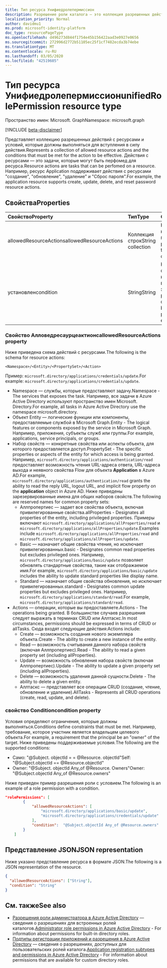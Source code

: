 ```yaml
---
title: Тип ресурса Унифиедролепермиссион
description: Разрешение роли каталога — это коллекция разрешенных действий и условий для ресурсов.
localization_priority: Normal
author: davidmu1
ms.prod: microsoft-identity-platform
doc_type: resourcePageType
ms.openlocfilehash: d496273d844f1754e45b156422aad3e0927e0656
ms.sourcegitcommit: 272996d2772b51105ec25f1cf7482ecda3b74ebe
ms.translationtype: MT
ms.contentlocale: ru-RU
ms.lasthandoff: 03/05/2020
ms.locfileid: "42519605"
---
```

# <a name="unifiedrolepermission-resource-type"></a><span data-ttu-id="088be-103">Тип ресурса Унифиедролепермиссион</span><span class="sxs-lookup"><span data-stu-id="088be-103">unifiedRolePermission resource type</span></span>

<span data-ttu-id="088be-104">Пространство имен: Microsoft. Graph</span><span class="sxs-lookup"><span data-stu-id="088be-104">Namespace: microsoft.graph</span></span>

[!INCLUDE [beta-disclaimer](../../includes/beta-disclaimer.md)]

<span data-ttu-id="088be-105">Представляет коллекцию разрешенных действий с ресурсами и условий, которые должны выполняться для вступления в силу действия.</span><span class="sxs-lookup"><span data-stu-id="088be-105">Represents a collection of allowed resource actions and the conditions that must be met for the action to be effective.</span></span> <span data-ttu-id="088be-106">Действия с ресурсами — это задачи, которые могут быть перфомед для ресурса.</span><span class="sxs-lookup"><span data-stu-id="088be-106">Resource actions are tasks that can be perfomed on a resource.</span></span> <span data-ttu-id="088be-107">Например, ресурс Application поддерживает действия с ресурсами "создание", "обновление", "удаление" и "Сброс пароля".</span><span class="sxs-lookup"><span data-stu-id="088be-107">For example, the application resource supports create, update, delete, and reset password resource actions.</span></span>

## <a name="properties"></a><span data-ttu-id="088be-108">Свойства</span><span class="sxs-lookup"><span data-stu-id="088be-108">Properties</span></span>

| <span data-ttu-id="088be-109">Свойство</span><span class="sxs-lookup"><span data-stu-id="088be-109">Property</span></span>     | <span data-ttu-id="088be-110">Тип</span><span class="sxs-lookup"><span data-stu-id="088be-110">Type</span></span>        | <span data-ttu-id="088be-111">Описание</span><span class="sxs-lookup"><span data-stu-id="088be-111">Description</span></span> |
|:-------------|:------------|:------------|
|<span data-ttu-id="088be-112">allowedResourceActions</span><span class="sxs-lookup"><span data-stu-id="088be-112">allowedResourceActions</span></span>|<span data-ttu-id="088be-113">Коллекция строк</span><span class="sxs-lookup"><span data-stu-id="088be-113">String collection</span></span>| <span data-ttu-id="088be-114">Набор задач, которые могут быть перфомед для ресурса.</span><span class="sxs-lookup"><span data-stu-id="088be-114">Set of tasks that can be perfomed on a resource.</span></span> |
|<span data-ttu-id="088be-115">установлен</span><span class="sxs-lookup"><span data-stu-id="088be-115">condition</span></span>|<span data-ttu-id="088be-116">String</span><span class="sxs-lookup"><span data-stu-id="088be-116">String</span></span>| <span data-ttu-id="088be-117">Необязательные ограничения, которые должны выполняться для эффективного разрешения.</span><span class="sxs-lookup"><span data-stu-id="088be-117">Optional constraints that must be met for the permission to be effective.</span></span> |

### <a name="allowedresourceactions-property"></a><span data-ttu-id="088be-118">Свойство Алловедресаурцеактионс</span><span class="sxs-lookup"><span data-stu-id="088be-118">allowedResourceActions property</span></span>

<span data-ttu-id="088be-119">Ниже приведена схема действий с ресурсами.</span><span class="sxs-lookup"><span data-stu-id="088be-119">The following is the schema for resource actions:</span></span> 

```
<Namespace>/<Entity>/<PropertySet>/<Action>  
```
<span data-ttu-id="088be-120">Пример: `microsoft.directory/applications/credentials/update`.</span><span class="sxs-lookup"><span data-stu-id="088be-120">For example: `microsoft.directory/applications/credentials/update`.</span></span>  

- <span data-ttu-id="088be-121">Namespace — службы, которые предоставляют задачу.</span><span class="sxs-lookup"><span data-stu-id="088be-121">Namespace - The services that exposes the task.</span></span> <span data-ttu-id="088be-122">Например, все задачи в Azure Active Directory используют пространство имен Microsoft. Directory.</span><span class="sxs-lookup"><span data-stu-id="088be-122">For example, all tasks in Azure Active Directory use the namespace microsoft.directory.</span></span>  
- <span data-ttu-id="088be-123">Объект Entity — логические функции или компоненты, предоставляемые службой в Microsoft Graph.</span><span class="sxs-lookup"><span data-stu-id="088be-123">Entity - The logical features or components exposed by the service in Microsoft Graph.</span></span> <span data-ttu-id="088be-124">Например, приложения, субъекты служб или группы.</span><span class="sxs-lookup"><span data-stu-id="088be-124">For example, applications, service principals, or groups.</span></span>
- <span data-ttu-id="088be-125">Набор свойств — конкретные свойства или аспекты объекта, для которого предоставляется доступ.</span><span class="sxs-lookup"><span data-stu-id="088be-125">PropertySet - The specific properties or aspects of the entity for which access is being granted.</span></span> <span data-ttu-id="088be-126">Например, `microsoft.directory/applications/authentication/read` предоставляет возможность чтения URL-адреса ответа, URL-адреса выхода и неявного свойства Flow для объекта **Application** в Azure AD.</span><span class="sxs-lookup"><span data-stu-id="088be-126">For example, `microsoft.directory/applications/authentication/read` grants the ability to read the reply URL, logout URL, and implicit flow property on the **application** object in Azure AD.</span></span> <span data-ttu-id="088be-127">Ниже приведены зарезервированные имена для общих наборов свойств.</span><span class="sxs-lookup"><span data-stu-id="088be-127">The following are reserved names for common property sets:</span></span>  
  - <span data-ttu-id="088be-128">Аллпропертиес — задает все свойства объекта, включая привилегированные свойства.</span><span class="sxs-lookup"><span data-stu-id="088be-128">allProperties - Designates all properties of the entity, including privileged properties.</span></span> <span data-ttu-id="088be-129">Примеры включают `microsoft.directory/applications/allProperties/read` и `microsoft.directory/applications/allProperties/update`.</span><span class="sxs-lookup"><span data-stu-id="088be-129">Examples include `microsoft.directory/applications/allProperties/read` and `microsoft.directory/applications/allProperties/update`.</span></span>
  - <span data-ttu-id="088be-130">Basic — назначает общие свойства чтения, но исключает привилегированных.</span><span class="sxs-lookup"><span data-stu-id="088be-130">basic - Designates common read properties but excludes privileged ones.</span></span> <span data-ttu-id="088be-131">Например, `microsoft.directory/applications/basic/update` позволяет обновлять стандартные свойства, такие как отображаемое имя.</span><span class="sxs-lookup"><span data-stu-id="088be-131">For example, `microsoft.directory/applications/basic/update` includes the ability to update standard properties like display name.</span></span>
  - <span data-ttu-id="088be-132">Standard — назначает общие свойства обновления, но исключает привилегированных.</span><span class="sxs-lookup"><span data-stu-id="088be-132">standard - Designates common update properties but excludes privileged ones.</span></span> <span data-ttu-id="088be-133">Например, `microsoft.directory/applications/standard/read`.</span><span class="sxs-lookup"><span data-stu-id="088be-133">For example, `microsoft.directory/applications/standard/read`.</span></span>
- <span data-ttu-id="088be-134">Actions — операции, которые вы предоставляете.</span><span class="sxs-lookup"><span data-stu-id="088be-134">Actions - The operations being granted.</span></span> <span data-ttu-id="088be-135">В большинстве случаев разрешения следует выражать в терминах CRUD или Аллтаскс.</span><span class="sxs-lookup"><span data-stu-id="088be-135">In most circumstances, permissions should be expressed in terms of CRUD or allTasks.</span></span> <span data-ttu-id="088be-136">Сюда входят следующие действия:</span><span class="sxs-lookup"><span data-stu-id="088be-136">Actions include:</span></span>
  - <span data-ttu-id="088be-137">Create — возможность создания нового экземпляра объекта.</span><span class="sxs-lookup"><span data-stu-id="088be-137">Create - The ability to create a new instance of the entity.</span></span>
  - <span data-ttu-id="088be-138">Read — возможность считывания данного набора свойств (включая Аллпропертиес).</span><span class="sxs-lookup"><span data-stu-id="088be-138">Read - The ability to read a given property set (including allProperties).</span></span>
  - <span data-ttu-id="088be-139">Update — возможность обновления набора свойств (включая Аллпропертиес).</span><span class="sxs-lookup"><span data-stu-id="088be-139">Update - The ability to update a given property set (including allProperties).</span></span>
  - <span data-ttu-id="088be-140">Delete — возможность удаления данной сущности.</span><span class="sxs-lookup"><span data-stu-id="088be-140">Delete - The ability to delete a given entity.</span></span>
  - <span data-ttu-id="088be-141">Аллтаскс — представляет все операции CRUD (создание, чтение, обновление и удаление).</span><span class="sxs-lookup"><span data-stu-id="088be-141">AllTasks - Represents all CRUD operations (create, read, update, and delete).</span></span> 

### <a name="condition-property"></a><span data-ttu-id="088be-142">свойство Condition</span><span class="sxs-lookup"><span data-stu-id="088be-142">condition property</span></span>
<span data-ttu-id="088be-143">Условия определяют ограничения, которые должны выполняться.</span><span class="sxs-lookup"><span data-stu-id="088be-143">Conditions define constraints that must be met.</span></span> <span data-ttu-id="088be-144">Например, требование, которое участник является владельцем целевого объекта.</span><span class="sxs-lookup"><span data-stu-id="088be-144">For example, a requirement that the principal be an "owner" of the target.</span></span> <span data-ttu-id="088be-145">Ниже приведены поддерживаемые условия.</span><span class="sxs-lookup"><span data-stu-id="088be-145">The following are the supported conditions:</span></span>

- <span data-ttu-id="088be-146">Само: "@Subject. objectId = = @Resource. objectId"</span><span class="sxs-lookup"><span data-stu-id="088be-146">Self: "@Subject.objectId == @Resource.objectId"</span></span>
- <span data-ttu-id="088be-147">Owner: "@Subject. objectId Any_of @Resource. Owners"</span><span class="sxs-lookup"><span data-stu-id="088be-147">Owner: "@Subject.objectId Any_of @Resource.owners"</span></span>

<span data-ttu-id="088be-148">Ниже приведен пример разрешения роли с условием.</span><span class="sxs-lookup"><span data-stu-id="088be-148">The following is an example of a role permission with a condition.</span></span>

```json
"rolePermissions": [
        {
            "allowedResourceActions": [
                "microsoft.directory/applications/basic/update",
                "microsoft.directory/applications/credentials/update"
            ],
            "condition":  "@Subject.objectId Any_of @Resource.owners"
        }
    ]

```

## <a name="json-representation"></a><span data-ttu-id="088be-149">Представление JSON</span><span class="sxs-lookup"><span data-stu-id="088be-149">JSON representation</span></span>

<span data-ttu-id="088be-150">Ниже указано представление ресурса в формате JSON.</span><span class="sxs-lookup"><span data-stu-id="088be-150">The following is a JSON representation of the resource.</span></span>

<!-- {
  "blockType": "resource",
  "optionalProperties": [

  ],
  "@odata.type": "microsoft.graph.unifiedRolePermission",
  "baseType": null
}-->

```json
{
  "allowedResourceActions": ["String"],
  "condition": "String"
}
```
## <a name="see-also"></a><span data-ttu-id="088be-151">См. также</span><span class="sxs-lookup"><span data-stu-id="088be-151">See also</span></span>

- <span data-ttu-id="088be-152">[Разрешения роли администратора в Azure Active Directory](https://docs.microsoft.com/azure/active-directory/users-groups-roles/directory-assign-admin-roles) — сведения о разрешениях для встроенных ролей каталогов.</span><span class="sxs-lookup"><span data-stu-id="088be-152">[Administrator role permissions in Azure Active Directory](https://docs.microsoft.com/azure/active-directory/users-groups-roles/directory-assign-admin-roles) - For information about permissions for built-in directory roles.</span></span>
- <span data-ttu-id="088be-153">[Подтипы регистрации приложений и разрешения в Azure Active Directory](https://docs.microsoft.com/azure/active-directory/users-groups-roles/roles-custom-available-permissions) — сведения о разрешениях, доступных для пользовательских ролей каталога.</span><span class="sxs-lookup"><span data-stu-id="088be-153">[Application registration subtypes and permissions in Azure Active Directory](https://docs.microsoft.com/azure/active-directory/users-groups-roles/roles-custom-available-permissions) -  For information about permissions that are available for custom directory roles.</span></span> 

<!-- uuid: 16cd6b66-4b1a-43a1-adaf-3a886856ed98
2019-02-04 14:57:30 UTC -->
<!-- {
  "type": "#page.annotation",
  "description": "unifiedRolePermission resource",
  "keywords": "",
  "section": "documentation",
  "tocPath": ""
}-->
